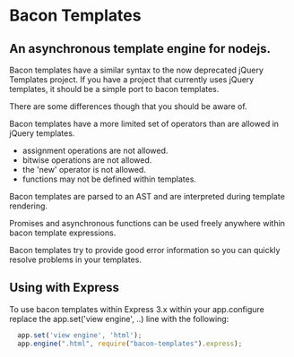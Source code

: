 # Bacon Templates

## An asynchronous template engine for nodejs.

Bacon templates have a similar syntax to the now deprecated
jQuery Templates project.  If you have a project that currently
uses jQuery templates, it should be a simple port to bacon 
templates.   

There are some differences though that you should be aware of.

Bacon templates have a more limited set of operators than are
allowed in jQuery templates.

* assignment operations are not allowed.
* bitwise operations are not allowed.  
* the 'new' operator is not allowed.
* functions may not be defined within templates.

Bacon templates are parsed to an AST and are interpreted during
template rendering. 

Promises and asynchronous functions can be used freely anywhere
within bacon template expressions.

Bacon templates try to provide good error information so you can 
quickly resolve problems in your templates.

## Using with Express

To use bacon templates within Express 3.x within your app.configure
replace the app.set('view engine', ..) line with the following:

```javascript
  app.set('view engine', 'html');
  app.engine(".html", require("bacon-templates").express);
```




